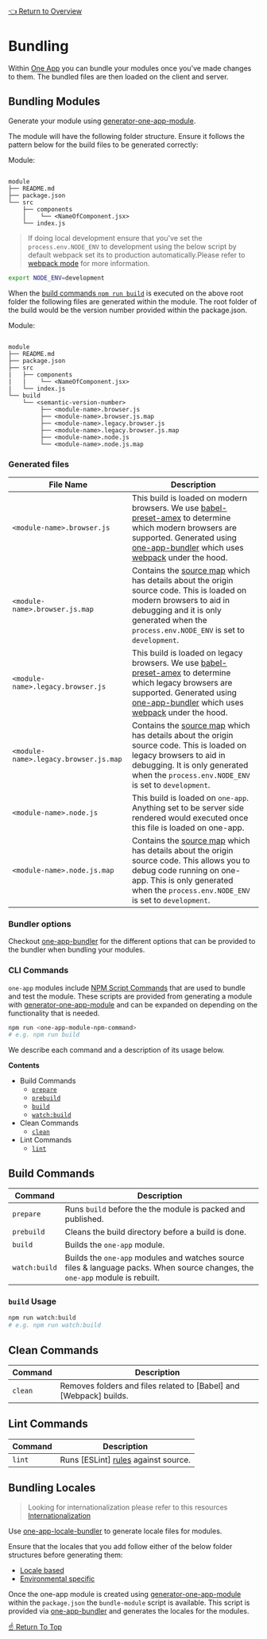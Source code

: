 [👈 Return to Overview](../README.md)

# Bundling

Within [One App](https://github.com/americanexpress/one-app) you can bundle your modules once you've made changes to them. The bundled files are then loaded on the client and server.

## Bundling Modules

Generate your module using [generator-one-app-module](https://github.com/americanexpress/one-app-cli/tree/master/packages/generator-one-app-module).

The module will have the following folder structure. Ensure it follows the pattern below for the build files to be generated correctly:


Module:
```

module
├── README.md
├── package.json
└── src
    ├── components
    │    └── <NameOfComponent.jsx>
    └── index.js
```

> If doing local development ensure that you've set the `process.env.NODE_ENV` to development using the below script by default webpack set its to production automatically.Please refer to [webpack mode](https://webpack.js.org/?configuration/mode/) for more information.

 ``` sh
 export NODE_ENV=development

 ```

When the [build commands `npm run build`](#build-commands) is executed on the above root folder the following files are generated within the module. The root folder of the build would be the version number provided within the package.json.

Module:
```

module
├── README.md
├── package.json
├── src
|   ├── components
|   |    └── <NameOfComponent.jsx>
|   └── index.js
└── build
    └── <semantic-version-number>
         ├── <module-name>.browser.js
         ├── <module-name>.browser.js.map
         ├── <module-name>.legacy.browser.js
         ├── <module-name>.legacy.browser.js.map
         ├── <module-name>.node.js
         └── <module-name>.node.js.map
```

### Generated files

| File Name       | Description                                                                                    |
|---------------|------------------------------------------------------------------------------------------------|
| `<module-name>.browser.js `| This build is loaded on modern browsers. We use [babel-preset-amex](https://github.com/americanexpress/babel-preset-amex) to determine which modern browsers are supported. Generated using [one-app-bundler](https://github.com/americanexpress/one-app-cli/tree/master/packages/one-app-bundler) which uses [webpack](https://webpack.js.org/) under the hood. |
| `<module-name>.browser.js.map` | Contains the [source map](https://www.html5rocks.com/en/tutorials/developertools/sourcemaps/) which has details about the origin source code. This is loaded on modern browsers to aid in debugging and it is only generated when the `process.env.NODE_ENV` is set to `development`.|
| `<module-name>.legacy.browser.js` | This build is loaded on legacy browsers. We use [babel-preset-amex](https://github.com/americanexpress/babel-preset-amex) to determine which legacy browsers are supported. Generated using [one-app-bundler](https://github.com/americanexpress/one-app-cli/tree/master/packages/one-app-bundler) which uses [webpack](https://webpack.js.org/) under the hood.|
| `<module-name>.legacy.browser.js.map` | Contains the [source map](https://www.html5rocks.com/en/tutorials/developertools/sourcemaps/) which has details about the origin source code. This is loaded on legacy browsers to aid in debugging. It is only generated when the `process.env.NODE_ENV` is set to `development`.|
| `<module-name>.node.js` | This build is loaded on `one-app`. Anything set to be server side rendered would executed once this file is loaded on one-app. |
| `<module-name>.node.js.map` | Contains the [source map](https://www.html5rocks.com/en/tutorials/developertools/sourcemaps/)  which has details about the origin source code. This allows you to debug code running on one-app. This is only generated when the `process.env.NODE_ENV` is set to `development`. |

### Bundler options

Checkout [one-app-bundler](../../one-app-bundler/README.md) for the different options that can be provided to the bundler when bundling your modules.

### CLI Commands

`one-app` modules include [NPM Script Commands](https://docs.npmjs.com/misc/scripts) that are used to bundle and test the module. These scripts are provided from generating a module with [generator-one-app-module](https://github.com/americanexpress/one-app-cli/tree/master/packages/generator-one-app-module) and can be expanded on depending on the functionality that is needed.

```sh
npm run <one-app-module-npm-command> 
# e.g. npm run build
```

We describe each command and a description of its usage below. 

**Contents**

* Build Commands
  * [`prepare`](#build-commands)
  * [`prebuild`](#build-commands)
  * [`build`](#build-commands)
  * [`watch:build`](#build-commands)
* Clean Commands
  * [`clean`](#clean-commands)
* Lint Commands
  * [`lint`](#lint-commands)
  
## Build Commands

| Command       | Description                                                                                    |
|---------------|------------------------------------------------------------------------------------------------|
| `prepare` | Runs `build` before the the module is packed and published. |
| `prebuild` | Cleans the build directory before a build is done. |
| `build` | Builds the `one-app` module.|
| `watch:build` | Builds the `one-app` modules and watches source files & language packs. When source changes, the `one-app` module is rebuilt. |

### `build` Usage

```sh
npm run watch:build
# e.g. npm run watch:build

```

## Clean Commands

| Command       | Description                                                                                    |
|---------------|------------------------------------------------------------------------------------------------|
| `clean`  | Removes folders and files related to [Babel] and [Webpack] builds. |

## Lint Commands

| Command       | Description                                                                                    |
|---------------|------------------------------------------------------------------------------------------------|
| `lint` | Runs [ESLint] [rules](https://github.com/americanexpress/eslint-config-amex) against source. |

## Bundling Locales

 > Looking for internationalization please refer to this resources [Internationalization](../api/modules/Internationalization.md)

Use [one-app-locale-bundler](https://github.com/americanexpress/one-app-cli/tree/master/packages/one-app-locale-bundler#readme) to generate locale files for modules.

Ensure that the locales that you add follow either of the below folder structures before generating them:

* [Locale based](https://github.com/americanexpress/one-app/blob/master/docs/api/modules/Internationalization.md#locale-structure)
* [Environmental specific](https://github.com/americanexpress/one-app/blob/master/docs/api/modules/Internationalization.md#environment-specific-data)

Once the one-app module is created using [generator-one-app-module](https://github.com/americanexpress/one-app-cli/tree/master/packages/generator-one-app-module) within the `package.json` the `bundle-module` script is available.
This script is provided via [one-app-bundler](https://github.com/americanexpress/one-app-cli/tree/master/packages/one-app-bundler) and generates the locales for the modules.


[☝️ Return To Top](#bundling-modules)
